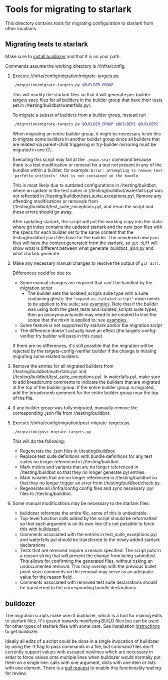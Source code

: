 # Tools for migrating to starlark

This directory contains tools for migrating configuration to starlark from other
locations.

## Migrating tests to starlark

Make sure to [install
buildozer](https://github.com/bazelbuild/buildtools/blob/main/buildozer/README.md#installation)
and that it is on your path.

Commands assume the working directory is //infra/config.

1. Execute //infra/config/migration/migrate-targets.py.

    ```sh
    ./migration/migrate-targets.py $BUILDER_GROUP
    ```

    This will modify the starlark files so that it will generate per-builder
    targets spec files for all builders in the builder group that have their tests
    set in //testing/buildbot/waterfalls.pyl.

    To migrate a subset of builders from a builder group, instead run

    ```sh
    ./migration/migrate-targets.py $BUILDER_GROUP $BUILDER1 $BUILDER2 ... $BUILDER_N
    ```

    When migrating an entire builder group, it might be necessary to do this to
    migrate some builders in another builder group since all builders that are
    related via parent-child triggering or try-builder mirroring must be migrated
    in one CL.

    Executing this script may fail at the `./main.star` command because there is a
    test modification or removal for a test not present in any of the bundles
    within a builder, for example:
    `Error: attempting to remove test 'perfetto_unittests' that is not contained in the bundle`.

    This is most likely due to outdated configurations in //testing/buildbot,
    where an update in the test suites in //testing/buildbot/waterfalls.pyl was
    not reflected in //testing/buildbot/test_suite_exceptions.pyl. Remove any
    offending modifications or removals from
    //testing/buildbot/test_suite_exceptions.pyl, and rerun the script and those
    errors should go away.

    After updating starlark, the script will put the working copy into the state
    where git index contains the updated starlark and the new json files with
    the specs for each builder set to the same content that the testing/buildbot
    json files have for the builder. The unindexed new json files will have the
    content generated from the starlark, so `git diff` will show what is
    different between what generate_buildbot_json.py and what starlark generate.

1. Make any necessary manual changes to resolve the output of `git diff`.

    Differences could be due to:
    * Some manual changes are required that can't be handled by the migration
      script
      * The builder sets the isolated_scripts suite type with a suite containing
        gtests: the `"expand-as-isolated-script"` mixin needs to be applied to
        the suite; see
        [examples](https://source.chromium.org/search?q=%27%22expand-as-isolated-script%22%27%20-f:mixins.star).
        Note that if the builder was using both the gtest_tests and
        isolated_scripts suite types, then an anonymous bundle may need to be
        created to limit the scope that the mixin is applied to; see
        [examples](https://source.chromium.org/search?q=%27mixins%20%3D%20%22expand-as-isolated-script%22%27&sq=).
    * Some feature is not supported by starlark and/or the migration script
    * The difference doesn't actually have an effect (the
      targets-config-verifier try builder will pass in this case)

    If there are no differences, it's still possible that the migration will be
    rejected by the targets-config-verifier builder if the change is missing
    migrating some related builders.

1. Remove the entries for all migrated builders from
  //testing/buildbot/waterfalls.pyl and
  //testing/buildbot/test_suite_exceptions.pyl. In waterfalls.pyl, make sure to
  add breadcrumb comments to indicate the builders that are migrated at the top
  of the builder group. If the entire builder group is migrated, add the
  breadcrumb comment for the entire builder group near the top of the file.

1. If any builder group was fully migrated, manually remove the corresponding
  .json file from //testing/buildbot.

1. Execute //infra/config/migration/post-migrate-targets.py.

    ```sh
    ./migration/post-migrate-targets.py
    ```

    This will do the following:
    * Regenerate the .json files in //testing/buildbot.
    * Replace test suite definitions with bundle definitions for any test suites
      no longer referenced in //testing/buildbot.
    * Mark mixins and variants that are no longer referenced in
      //testing/buildbot so that they no longer generate pyl entries.
    * Mark isolates that are no longer referenced in //testing/buildbot so that
      they no longer trigger an error from //testing/buildbot/check.py.
    * Regenerate all //infra/config config files and sync necessary .pyl files
      to //testing/buildbot.

1. Some manual modifications may be necessary to the starlark files:

    * buildozer reformats the entire file, some of this is undesirable.
    * Top-level function calls added by the script should be reformatted so that
      each argument is on its own line (it's not possible to force this with
      buildozer).
    * Comments associated with the entries in test_suite_exceptions.pyl and
      waterfalls.pyl should be transferred to the newly added starlark
      declarations
    * Tests that are removed require a reason specified. The script puts in a
      reason string that will prevent the change from being submitted. This
      allows for confirming the generated files, without risking an undocumented
      removal. This may overlap with the previous bullet point since comments on
      the removal may serve as an adequate value for the reason field.
    * Comments associated with removed test suite declarations should be
      transferred to the corresponding bundle declarations.

## buildozer

The migration scripts make use of buildozer, which is a tool for making edits to
starlark files. It's geared towards modifying BUILD files but can be used for
other types of starlark files with some care. See installation
[instructions](https://github.com/bazelbuild/buildtools/blob/main/buildozer/README.md#installation)
to get buildozer.

Ideally all edits of a script could be done in a single invocation of buildozer
by using the -f flag to pass commands in a file, but command files don't
currently support values with escaped newlines which are necessary in order to
force values onto multiple lines when buildozer would normally put them on a
single line: calls with one argument, dicts with one item or lists with one
element. There is a [pull
request](https://github.com/bazelbuild/buildtools/pull/1296) to enable this
functionality waiting for review.
